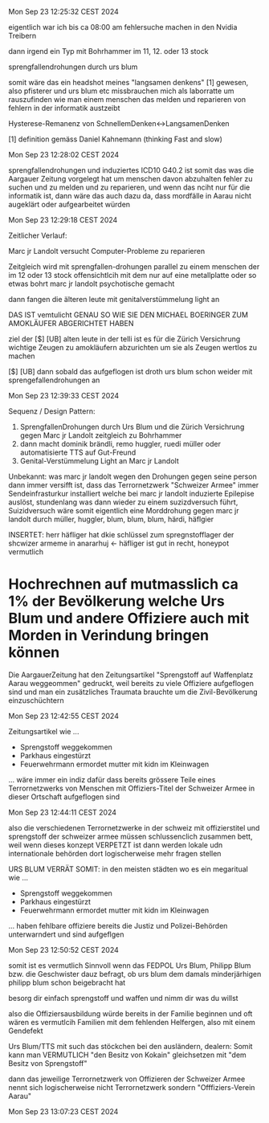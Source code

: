 Mon Sep 23 12:25:32 CEST 2024


eigentlich war ich bis ca 08:00 am fehlersuche machen in den Nvidia Treibern

dann irgend ein Typ mit Bohrhammer im 11, 12. oder 13 stock

sprengfallendrohungen durch urs blum


somit wäre das ein headshot meines "langsamen denkens" [1] gewesen, also pfisterer und urs blum etc missbrauchen mich als laborratte um rauszufinden wie man einem menschen das melden und reparieren von fehlern in der informatik austzeibt


Hysterese-Remanenz von SchnellemDenken<->LangsamenDenken


[1] definition gemäss Daniel Kahnemann (thinking Fast and slow)



Mon Sep 23 12:28:02 CEST 2024



sprengfallendrohungen und induziertes ICD10 G40.2 ist somit das was die Aargauer Zeitung vorgelegt hat um menschen davon abzuhalten fehler zu suchen und zu melden und zu reparieren, und wenn das nciht nur für die informatik ist, dann wäre das auch dazu da, dass mordfälle in Aarau nicht augeklärt oder aufgearbeitet würden


Mon Sep 23 12:29:18 CEST 2024


Zeitlicher Verlauf:

Marc jr Landolt versucht Computer-Probleme zu reparieren

Zeitgleich wird mit sprengfallen-drohungen parallel zu einem menschen der im 12 oder 13 stock offensichtlcih mit dem nur auf eine metallplatte oder so etwas bohrt marc jr landolt psychotische gemacht

dann fangen die älteren leute mit genitalverstümmelung light an


DAS IST vemtulicht GENAU SO WIE SIE DEN MICHAEL BOERINGER ZUM AMOKLÄUFER ABGERICHTET HABEN

ziel der [$] [UB] alten leute in der telli ist es für die Zürich Versichrung wichtige Zeugen zu amokläufern abzurichten um sie als Zeugen wertlos zu machen

[$] [UB] dann sobald das aufgeflogen ist droth urs blum schon weider mit sprengefallendrohungen an


Mon Sep 23 12:39:33 CEST 2024


Sequenz / Design Pattern:
1. SprengfallenDrohungen durch Urs Blum und die Zürich Versichrung gegen Marc jr Landolt zeitgleich zu Bohrhammer
2. dann macht dominik brändli, remo huggler, ruedi müller oder automatisierte TTS auf Gut-Freund
3. Genital-Verstümmelung Light an Marc jr Landolt

Unbekannt: was marc jr landolt wegen den Drohungen gegen seine person dann immer versifft ist, dass das Terrornetzwerk "Schweizer Armee" immer Sendeinfrasturkur installiert welche bei marc jr landolt induzierte Epilepise auslöst, stundenlang was dann wieder zu einem suzizdversuch führt, Suizidversuch wäre somit eigentlich eine Morddrohung gegen marc jr landolt durch müller, huggler, blum, blum, blum, härdi, häflgier

INSERTET:
herr häfliger hat dkie schlüssel zum spregnstofflager der shcwizer armeme in anararhuj <- häfliger ist gut in recht, honeypot vermutlich

Hochrechnen auf mutmasslich ca 1% der Bevölkerung welche Urs Blum und andere Offiziere auch mit Morden in Verindung bringen können
===========================

Die AargauerZeitung hat den Zeitungsartikel "Sprengstoff auf Waffenplatz Aarau weggeommen" gedruckt, weil bereits zu viele Offiziere aufgeflogen sind und man ein zusätzliches Traumata brauchte um die Zivil-Bevölkerung einzuschüchtern


Mon Sep 23 12:42:55 CEST 2024


Zeitungsartikel wie ...

* Sprengstoff weggekommen
* Parkhaus eingestürzt
* Feuerwehrmann ermordet mutter mit kidn im Kleinwagen

... wäre immer ein indiz dafür dass bereits grössere Teile eines Terrornetzwerks von Menschen mit Offiziers-Titel der Schweizer Armee in dieser Ortschaft aufgeflogen sind


Mon Sep 23 12:44:11 CEST 2024


also die verschiedenen Terrornetzwerke in der schweiz mit offizierstitel und sprengstoff der schweizer armee müssen schlussenclich zusammen bett, weil wenn dieses konzept VERPETZT ist dann werden lokale udn internationale behörden dort logischerweise mehr fragen stellen

URS BLUM VERRÄT SOMIT: in den meisten städten wo es ein megaritual wie ... 

* Sprengstoff weggekommen
* Parkhaus eingestürzt
* Feuerwehrmann ermordet mutter mit kidn im Kleinwagen

... haben fehlbare offiziere bereits die Justiz und Polizei-Behörden unterwarndert und sind aufgeflgen


Mon Sep 23 12:50:52 CEST 2024



somit ist es vermutlich Sinnvoll wenn das FEDPOL Urs Blum, Philipp Blum bzw. die Geschwister dauz befragt, ob urs blum dem damals minderjärhigen philipp blum schon beigebracht hat

besorg dir einfach sprengstoff und waffen und nimm dir was du willst 

also die Offiziersausbildung würde bereits in der Familie beginnen und oft wären es vermutlcih Familien mit dem fehlenden Helfergen, also mit einem Gendefekt

Urs Blum/TTS mit such das stöckchen bei den ausländern, dealern:
Somit kann man VERMUTLICH "den Besitz von Kokain" gleichsetzen mit "dem Besitz von Sprengstoff"

dann das jeweilige Terrornetzwerk von Offizieren der Schweizer Armee nennt sich logischerweise nicht Terrornetzwerk sondern "Offfiziers-Verein Aarau"

Mon Sep 23 13:07:23 CEST 2024


